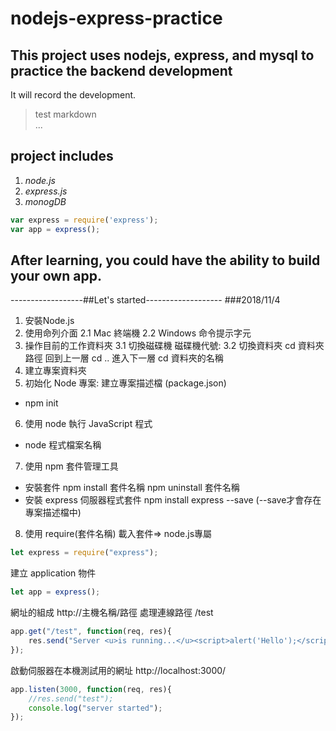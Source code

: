 # nodejs-express-practice

## This project uses nodejs, express, and mysql to practice the backend development

It will record the development.
>test markdown  
>...
## project includes 
1. *node.js* 
2. *express.js* 
3. *monogDB* 

```javascript
var express = require('express');
var app = express();
```

## After learning, you could have the ability to build your own app.

------------------##Let's started-------------------
###2018/11/4
1. 安裝Node.js
2. 使用命列介面
  2.1 Mac 終端機
  2.2 Windows 命令提示字元
3. 操作目前的工作資料夾
  3.1 切換磁碟機 磁碟機代號:
  3.2 切換資料夾 cd 資料夾路徑
      回到上一層 cd ..
      進入下一層 cd 資料夾的名稱
4. 建立專案資料夾
5. 初始化 Node 專案: 建立專案描述檔 (package.json)
  - npm init
6. 使用 node 執行 JavaScript 程式
  - node 程式檔案名稱
7. 使用 npm 套件管理工具
  - 安裝套件
      npm install 套件名稱
      npm uninstall 套件名稱
  - 安裝 express 伺服器程式套件
      npm install express --save (--save才會存在專案描述檔中)
8. 使用 require(套件名稱) 載入套件=> node.js專屬
```javascript
let express = require("express");
```
建立 application 物件
```javascript
let app = express();
```
網址的組成 http://主機名稱/路徑
處理連線路徑 /test
```javascript
app.get("/test", function(req, res){
	res.send("Server <u>is running...</u><script>alert('Hello');</script>");
});
```
啟動伺服器在本機測試用的網址 http://localhost:3000/
```javascript
app.listen(3000, function(req, res){
	//res.send("test");
	console.log("server started");
});
```
